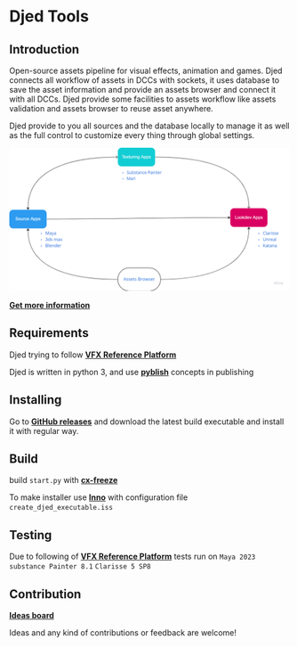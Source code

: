 
Djed Tools
====


Introduction
------------

Open-source assets pipeline for visual effects, animation and games. Djed connects all workflow of assets in DCCs with
sockets, it uses database to save the asset information and provide an assets browser and connect it with all DCCs.
Djed provide some facilities to assets workflow like assets validation and assets browser to reuse asset anywhere.

Djed provide to you all sources and the database locally to manage it as well as the full control to customize every
thing through global settings.

![main_diagram](docs/screenshots/main_diagram.png)

[**Get more information**](docs/basic_doc.md)

Requirements
------------

Djed trying to follow [**VFX Reference Platform**](https://vfxplatform.com/)

Djed is written in python 3, and use [**pyblish**](https://github.com/Michaelredaa/Djed/releases) concepts in publishing


Installing
------------
Go to [**GitHub releases**](https://github.com/Michaelredaa/Djed/releases)  and download the latest build executable and
install it with regular way.


Build
------------
build `start.py` with [**cx-freeze**](https://cx-freeze.readthedocs.io/en/latest/index.html)

To make installer use [**Inno**](https://jrsoftware.org/) with configuration file `create_djed_executable.iss`


Testing
------------
Due to following of [**VFX Reference Platform**](https://vfxplatform.com/) tests run on `Maya 2023` `substance Painter 8.1` `Clarisse 5 SP8`


Contribution
------------
[**Ideas board**]([https://vfxplatform.com/](https://miro.com/app/board/uXjVOmTmOgU=/?share_link_id=212362301029))

Ideas and any kind of contributions or feedback are welcome!
